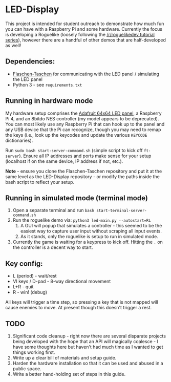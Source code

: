 # LED-Display

This project is intended for student outreach to demonstrate how much fun you can have with a Raspberry Pi and some hardware.  Currently the focus is developing a Roguelike (loosely following the [/r/roguelikedev tutorial series](http://rogueliketutorials.com/tutorials/tcod/v2/)), however there are a handful of other demos that are half-developed as well!

## Dependencies:

* [Flaschen-Taschen](https://github.com/hzeller/flaschen-taschen) for communicating with the LED panel / simulating the LED panel
* Python 3 - see `requirements.txt`

## Running in hardware mode

My hardware setup comprises the [Adafruit 64x64 LED panel](https://www.adafruit.com/product/3649), a Raspberry Pi 4, and an 8bitdo NES controller (my model appears to be deprecated).  You can most likely use any Raspberry Pi that can hook up to the panel and any USB device that the Pi can recognize, though you may need to remap the keys (i.e., look up the keycodes and update the various `KEYCODE` dictionaries).

Run `sudo bash start-server-command.sh` (simple script to kick off `ft-server`).  Ensure all IP addresses and ports make sense for your setup (localhost if on the same device, IP address if not, etc.).

**Note** - ensure you clone the Flaschen-Taschen repository and put it at the same level as the LED-Display repository - or modify the paths inside the bash script to reflect your setup.

## Running in simulated mode (terminal mode)

1. Open a separate terminal and run `bash start-terminal-server-command.sh`
2. Run the roguelike demo via: `python3 led-main.py --autostart=RL`
   1. A GUI will popup that simulates a controller - this seemed to be the easiest way to capture user input without scraping all input events.
   2. As it stands, only the roguelike is setup to run in simulated mode.
3. Currently the game is waiting for a keypress to kick off.  Hitting the `.` on the controller is a decent way to start.

## Key config:

* L (period) - wait/rest
* VI keys / D-pad - 8-way directional movement
* L+R - quit
* R - win!  (debug)

All keys will trigger a time step, so pressing a key that is not mapped will cause enemies to move.  At present though this doesn't trigger a rest.

## TODO

1. Significant code cleanup - right now there are several disparate projects being developed with the hope that an API will magically coalesce - I have some thoughts here but haven't had much time as I wanted to get things working first.
2. Write up a clear bill of materials and setup guide.
3. Harden the hardware installation so that it can be used and abused in a public space.
4. Write a better hand-holding set of steps in this guide.